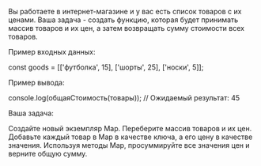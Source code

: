 Вы работаете в интернет-магазине и у вас есть список товаров с их ценами. Ваша задача - создать функцию, которая будет принимать массив товаров и их цен, а затем возвращать сумму стоимости всех товаров.



Пример входных данных:

const goods = [['футболка', 15], ['шорты', 25], ['носки', 5]];


Пример вывода:

console.log(общаяСтоимость(товары)); // Ожидаемый результат: 45


Ваша задача:

Создайте новый экземпляр Map.
Переберите массив товаров и их цен.
Добавьте каждый товар в Map в качестве ключа, а его цену в качестве значения.
Используя методы Map, просуммируйте все значения цен и верните общую сумму.